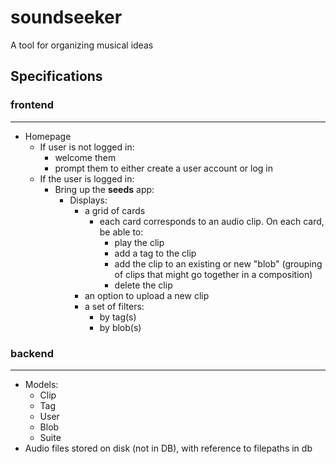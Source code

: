 # soundseeker
A tool for organizing musical ideas

## **Specifications**


### **frontend**
---
- Homepage
  - If user is not logged in:
    - welcome them
    - prompt them to either create a user account or log in
  - If the user is logged in:
    - Bring up the **seeds** app:
      - Displays:
        -  a grid of cards
           -  each card corresponds to an audio clip. On each card, be able to:
              -  play the clip
              -  add a tag to the clip
              -  add the clip to an existing or new "blob" (grouping of clips that might go together in a composition)
              -  delete the clip
        -  an option to upload a new clip
        - a set of filters:
          - by tag(s)
          - by blob(s)

### **backend**
---
- Models:
  - Clip
  - Tag
  - User
  - Blob
  - Suite
- Audio files stored on disk (not in DB), with reference to filepaths in db